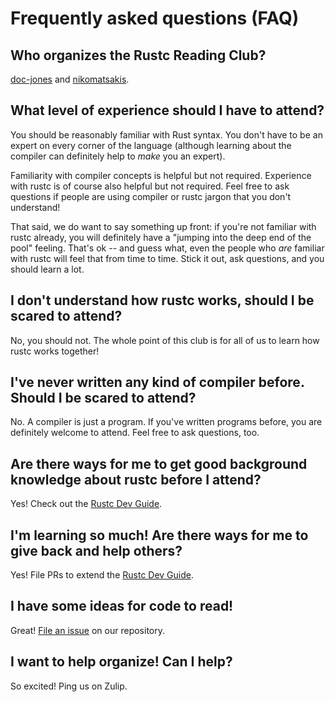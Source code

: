 # Frequently asked questions (FAQ)

## Who organizes the Rustc Reading Club?

[doc-jones] and [nikomatsakis].

[doc-jones]: https://github.com/doc-jones
[nikomatsakis]: https://github.com/nikomatsakis

## What level of experience should I have to attend?

You should be reasonably familiar with Rust syntax. You don't have to be an expert on every corner of the language (although learning about the compiler can definitely help to *make* you an expert).

Familiarity with compiler concepts is helpful but not required. Experience with rustc is of course also helpful but not required. Feel free to ask questions if people are using compiler or rustc jargon that you don't understand!

That said, we do want to say something up front: if you're not familiar with rustc already, you will definitely have a "jumping into the deep end of the pool" feeling. That's ok -- and guess what, even the people who *are* familiar with rustc will feel that from time to time. Stick it out, ask questions, and you should learn a lot.

## I don't understand how rustc works, should I be scared to attend?

No, you should not. The whole point of this club is for all of us to learn how rustc works together!

## I've never written any kind of compiler before. Should I be scared to attend?

No. A compiler is just a program. If you've written programs before, you are definitely welcome to attend. Feel free to ask questions, too.

## Are there ways for me to get good background knowledge about rustc before I attend?

Yes! Check out the [Rustc Dev Guide](https://rustc-dev-guide.rust-lang.org/).

## I'm learning so much! Are there ways for me to give back and help others?

Yes! File PRs to extend the [Rustc Dev Guide](https://github.com/rust-lang/rustc-dev-guide).

## I have some ideas for code to read!

Great! [File an issue] on our repository.

[file an issue]: https://github.com/rust-code-reading-club/rustc/issues/new/choose
## I want to help organize! Can I help?

So excited! Ping us on Zulip.


